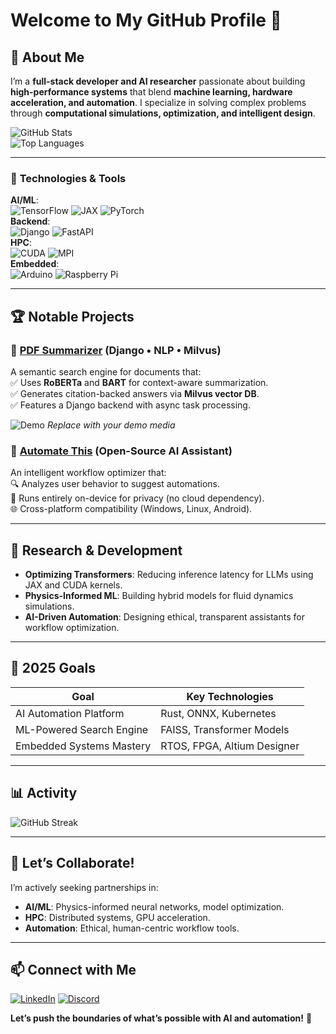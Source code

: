 # Welcome to My GitHub Profile 👋

## 🚀 About Me  
I’m a **full-stack developer and AI researcher** passionate about building **high-performance systems** that blend **machine learning, hardware acceleration, and automation**. I specialize in solving complex problems through **computational simulations, optimization, and intelligent design**.

![GitHub Stats](https://github-readme-stats.vercel.app/api?username=sane-RK9&show_icons=true&theme=radical&hide_border=true)  
![Top Languages](https://github-readme-stats.vercel.app/api/top-langs/?username=sane-RK9&layout=compact&theme=radical&hide_border=true)

---

### 🔧 **Technologies & Tools**  
**AI/ML**:  
![TensorFlow](https://img.shields.io/badge/TensorFlow-FF6F00?logo=tensorflow&logoColor=white)
![JAX](https://img.shields.io/badge/JAX-F37626?logo=jax&logoColor=white)
![PyTorch](https://img.shields.io/badge/PyTorch-EE4C2C?logo=pytorch&logoColor=white)  
**Backend**:  
![Django](https://img.shields.io/badge/Django-092E20?logo=django&logoColor=white)
![FastAPI](https://img.shields.io/badge/FastAPI-009688?logo=fastapi&logoColor=white)  
**HPC**:  
![CUDA](https://img.shields.io/badge/CUDA-76B900?logo=nvidia&logoColor=white)
![MPI](https://img.shields.io/badge/MPI-006699?logo=openmpi&logoColor=white)  
**Embedded**:  
![Arduino](https://img.shields.io/badge/Arduino-00979D?logo=arduino&logoColor=white)
![Raspberry Pi](https://img.shields.io/badge/Raspberry%20Pi-C51A4A?logo=raspberrypi&logoColor=white)

---

## 🏆 **Notable Projects**

### 📄 [PDF Summarizer](https://github.com/your-repo-link) (Django • NLP • Milvus)  
A semantic search engine for documents that:  
✅ Uses **RoBERTa** and **BART** for context-aware summarization.  
✅ Generates citation-backed answers via **Milvus vector DB**.  
✅ Features a Django backend with async task processing.  

![Demo](https://via.placeholder.com/600x300?text=Demo+GIF+/+Screenshot) *Replace with your demo media*

### 🤖 [Automate This](https://github.com/your-repo-link) (Open-Source AI Assistant)  
An intelligent workflow optimizer that:  
🔍 Analyzes user behavior to suggest automations.  
🧠 Runs entirely on-device for privacy (no cloud dependency).  
🌐 Cross-platform compatibility (Windows, Linux, Android).

---

## 🚀 **Research & Development**  
- **Optimizing Transformers**: Reducing inference latency for LLMs using JAX and CUDA kernels.  
- **Physics-Informed ML**: Building hybrid models for fluid dynamics simulations.  
- **AI-Driven Automation**: Designing ethical, transparent assistants for workflow optimization.

---

## 🌱 **2025 Goals**  
| Goal                          | Key Technologies           |
|-------------------------------|----------------------------|
| AI Automation Platform        | Rust, ONNX, Kubernetes     |
| ML-Powered Search Engine      | FAISS, Transformer Models  |
| Embedded Systems Mastery      | RTOS, FPGA, Altium Designer|

---

## 📊 **Activity**  
![GitHub Streak](https://github-readme-streak-stats.herokuapp.com/?user=sane-RK9&theme=radical&hide_border=true)

---

## 🤝 **Let’s Collaborate!**  
I’m actively seeking partnerships in:  
- **AI/ML**: Physics-informed neural networks, model optimization.  
- **HPC**: Distributed systems, GPU acceleration.  
- **Automation**: Ethical, human-centric workflow tools.

---

## 📫 **Connect with Me**  
[![LinkedIn](https://img.shields.io/badge/LinkedIn-0A66C2?logo=linkedin&logoColor=white)](https://www.linkedin.com/in/rishabh-kumar-80028b336/)
[![Discord](https://img.shields.io/badge/Discord-5865F2?logo=discord&logoColor=white)](https://discord.com/users/Riord#8256)

**Let’s push the boundaries of what’s possible with AI and automation!** 🚀

 
